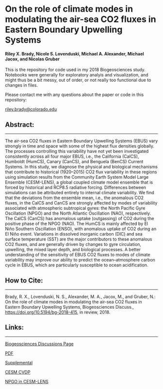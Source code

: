 # On the role of climate modes in modulating the air-sea CO2 fluxes in Eastern Boundary Upwelling Systems 
#### Riley X. Brady, Nicole S. Lovenduski, Michael A. Alexander, Michael Jacox, and Nicolas Gruber

This is the repository for code used in my 2018 Biogeosciences study. Notebooks were generally for exploratory analyis and visualization, and might thus be a bit messy, out of order, or not really too functional due to changes in files.

Please contact me with any questions about the paper or code in this repository:

riley.brady@colorado.edu

## Abstract:
---
The air-sea CO2 fluxes in Eastern Boundary Upwelling Systems (EBUS) vary strongly in time and space with some of the highest flux densities globally. The processes controlling this variability have not yet been investigated consistently across all four major EBUS, i.e., the California (CalCS), Humboldt (HumCS), Canary (CanCS), and Benguela (BenCS) Current Systems. In this study, we diagnose the physical and biological mechanisms that contribute to historical (1920–2015) CO2 flux variability in these regions using simulation results from the Community Earth System Model Large Ensemble (CESM-LENS), a global coupled climate model ensemble that is forced by historical and RCP8.5 radiative forcing. Differences between simulations can be attributed entirely to internal climate variability. We find that the deviations from the ensemble mean, i.e., the anomalous CO2 fluxes, in the CalCS and CanCS are strongly affected by modes of variability associated with atmospheric subtropical gyres: the North Pacific Gyre Oscillation (NPGO) and the North Atlantic Oscillation (NAO), respectively. The CalCS (CanCS) has anomalous uptake (outgassing) of CO2 during the positive phase of the NPGO (NAO). The HumCS is mainly affected by El Niño Southern Oscillation (ENSO), with anomalous uptake of CO2 during an El Niño event. Variations in dissolved inorganic carbon (DIC) and sea surface temperature (SST) are the major contributors to these anomalous CO2 fluxes, and are generally driven by changes to gyre circulation, upwelling, the mixed layer depth, and biological processes. A better understanding of the sensitivity of EBUS CO2 fluxes to modes of climate variability may improve our ability to predict the ocean–atmosphere carbon cycle in EBUS, which are particularly susceptible to ocean acidification.

 
## How to Cite:
---
Brady, R. X., Lovenduski, N. S., Alexander, M. A., Jacox, M., and Gruber, N.: On the role of climate modes in modulating the air-sea CO2 fluxes in Eastern Boundary Upwelling Systems, Biogeosciences Discuss., https://doi.org/10.5194/bg-2018-415, in review, 2018. 

## Links:
---
[Biogeosciences Discussions Page](https://www.biogeosciences-discuss.net/bg-2018-415/)

[PDF](http://www.rileyxbrady.com/pdf/Brady_et_al-2018-Biogeosciences.pdf)

[Supplemental](http://www.rileyxbrady.com/pdf/Brady_et_al-2018-Biogeosciences_supplemental.pdf)

[CESM CVDP](http://www.cesm.ucar.edu/experiments/cesm1.1/LE/)

[NPGO in CESM-LENS](http://www.cesm.ucar.edu/projects/community-projects/LENS/projects/npgo.html)
